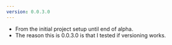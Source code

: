 ```yaml
---
version: 0.0.3.0
---
```


- From the initial project setup until end of alpha.
- The reason this is 0.0.3.0 is that I tested if versioning works.
